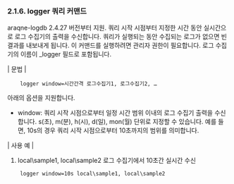 ### 2.1.6. logger 쿼리 커맨드

araqne-logdb 2.4.27 버전부터 지원. 쿼리 시작 시점부터 지정한 시간 동안 실시간으로 로그 수집기의 출력을 수신합니다. 쿼리가 실행되는 동안 수집되는 로그가 없으면 빈 결과를 내보내게 됩니다. 이 커맨드를 실행하려면 관리자 권한이 필요합니다. 로그 수집기의 이름이 _logger 필드로 포함됩니다.

\| 문법 \|

~~~~
	logger window=시간간격 로그수집기1, 로그수집기2, …
~~~~

아래의 옵션을 지원합니다.

* window: 쿼리 시작 시점으로부터 일정 시간 범위 이내의 로그 수집기 출력을 수신합니다. s(초),  m(분), h(시), d(일), mon(월) 단위로 지정할 수 있습니다. 예를 들면, 10s의 경우 쿼리 시작 시점으로부터 10초까지의 범위를 의미합니다.

\| 사용 예 \|

1) local\sample1, local\sample2 로그 수집기에서 10초간 실시간 수신

~~~
	logger window=10s local\sample1, local\sample2
~~~
